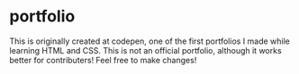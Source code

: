 # portfolio

This is originally created at codepen, one of the first portfolios I made while learning HTML and CSS.
This is not an official portfolio, although it works better for contributers!
Feel free to make changes!
